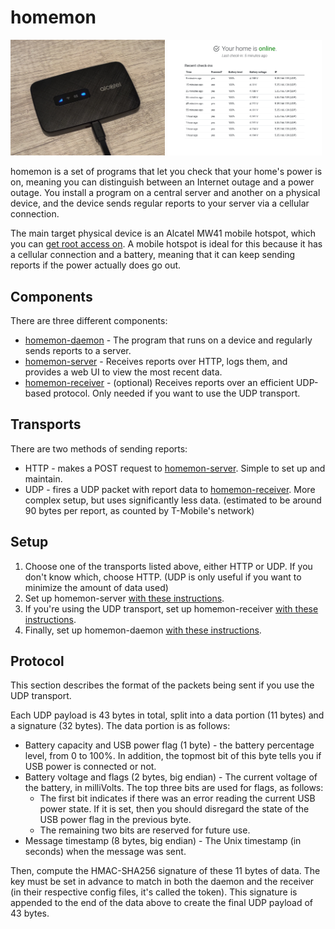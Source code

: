 # homemon
<p float="left">
	<img src="./device.jpg" alt="The hotspot" width="49%" />
	<img src="./website.png" alt="The web UI" width="49%" />
</p>

homemon is a set of programs that let you check that your home's power is on, meaning you can distinguish between an Internet outage and a power outage. You install a program on a central server and another on a physical device, and the device sends regular reports to your server via a cellular connection.

The main target physical device is an Alcatel MW41 mobile hotspot, which you can [get root access on](https://alex.studer.dev/2021/01/04/mw41-1). A mobile hotspot is ideal for this because it has a cellular connection and a battery, meaning that it can keep sending reports if the power actually does go out.

## Components
There are three different components:
* [homemon-daemon](https://github.com/thatoddmailbox/homemon-daemon) - The program that runs on a device and regularly sends reports to a server.
* [homemon-server](https://github.com/thatoddmailbox/homemon-server) - Receives reports over HTTP, logs them, and provides a web UI to view the most recent data.
* [homemon-receiver](https://github.com/thatoddmailbox/homemon-receiver) - (optional) Receives reports over an efficient UDP-based protocol. Only needed if you want to use the UDP transport.

## Transports
There are two methods of sending reports:
* HTTP - makes a POST request to [homemon-server](https://github.com/thatoddmailbox/homemon-server). Simple to set up and maintain.
* UDP - fires a UDP packet with report data to [homemon-receiver](https://github.com/thatoddmailbox/homemon-receiver). More complex setup, but uses significantly less data. (estimated to be around 90 bytes per report, as counted by T-Mobile's network)

## Setup
1. Choose one of the transports listed above, either HTTP or UDP. If you don't know which, choose HTTP. (UDP is only useful if you want to minimize the amount of data used)
2. Set up homemon-server [with these instructions](https://github.com/thatoddmailbox/homemon-server#setup).
3. If you're using the UDP transport, set up homemon-receiver [with these instructions](https://github.com/thatoddmailbox/homemon-receiver#readme).
4. Finally, set up homemon-daemon [with these instructions](https://github.com/thatoddmailbox/homemon-daemon#readme).

## Protocol
This section describes the format of the packets being sent if you use the UDP transport.

Each UDP payload is 43 bytes in total, split into a data portion (11 bytes) and a signature (32 bytes). The data portion is as follows:

* Battery capacity and USB power flag (1 byte) - the battery percentage level, from 0 to 100%. In addition, the topmost bit of this byte tells you if USB power is connected or not.
* Battery voltage and flags (2 bytes, big endian) - The current voltage of the battery, in milliVolts. The top three bits are used for flags, as follows:
	* The first bit indicates if there was an error reading the current USB power state. If it is set, then you should disregard the state of the USB power flag in the previous byte.
	* The remaining two bits are reserved for future use.
* Message timestamp (8 bytes, big endian) - The Unix timestamp (in seconds) when the message was sent.

Then, compute the HMAC-SHA256 signature of these 11 bytes of data. The key must be set in advance to match in both the daemon and the receiver (in their respective config files, it's called the token). This signature is appended to the end of the data above to create the final UDP payload of 43 bytes.